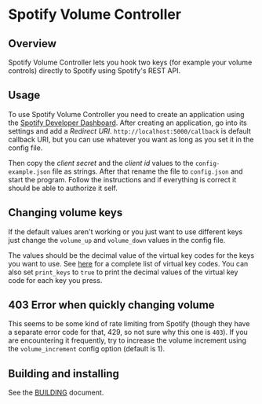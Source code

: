 # Spotify Volume Controller

## Overview
Spotify Volume Controller lets you hook two keys (for example your volume controls) directly to Spotify using Spotify's REST API. 

## Usage
To use Spotify Volume Controller you need to create an application using the [Spotify Developer Dashboard](https://developer.spotify.com/dashboard/applications). 
After creating an application, go into its settings and add a *Redirect URI*. `http://localhost:5000/callback` is default callback URI, but you can use whatever you want as long as you set it in the config file.

Then copy the *client secret* and the *client id* values to the `config-example.json` file as strings. After that rename the file to `config.json` and start the program. Follow the instructions and if everything is correct it should be able to authorize it self.

## Changing volume keys
If the default values aren't working or you just want to use different keys just change the `volume_up` and `volume_down` values in the config file.

The values should be the decimal value of the virtual key codes for the keys you want to use. See [here](https://docs.microsoft.com/en-us/windows/desktop/inputdev/virtual-key-codes) for a complete list of virtual key codes. You can also set `print_keys` to `true` to print the decimal values of the virtual key code for each key you press.

## 403 Error when quickly changing volume

This seems to be some kind of rate limiting from Spotify (though they have a separate error code for that, 429, so not sure why this one is `403`). If you are encountering it frequently, try to increase the volume increment using the `volume_increment` config option (default is 1). 

## Building and installing

See the [BUILDING](BUILDING.md) document.
